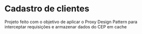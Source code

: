 # Cadastro de clientes
Projeto feito com o objetivo de aplicar o Proxy Design Pattern para interceptar requisições e armazenar dados do CEP em cache
